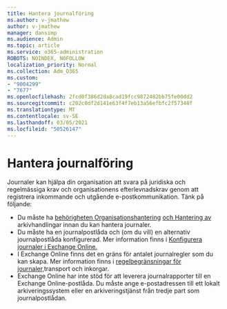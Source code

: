 ```yaml
---
title: Hantera journalföring
ms.author: v-jmathew
author: v-jmathew
manager: dansimp
ms.audience: Admin
ms.topic: article
ms.service: o365-administration
ROBOTS: NOINDEX, NOFOLLOW
localization_priority: Normal
ms.collection: Adm_O365
ms.custom:
- "9004299"
- "7677"
ms.openlocfilehash: 2fcd0f386d2da8cad19fcc9872482bb75fe00dd2
ms.sourcegitcommit: c202c0df2d141e63f4f7eb13a56efbfc2f57348f
ms.translationtype: MT
ms.contentlocale: sv-SE
ms.lasthandoff: 03/05/2021
ms.locfileid: "50526147"
---
```

# <a name="manage-journaling"></a>Hantera journalföring

Journaler kan hjälpa din organisation att svara på juridiska och regelmässiga krav och organisationens efterlevnadskrav genom att registrera inkommande och utgående e-postkommunikation. Tänk på följande:

* Du måste ha [behörigheten Organisationshantering](https://go.microsoft.com/fwlink/?linkid=2115259) [och Hantering av](https://go.microsoft.com/fwlink/?linkid=2115469) arkivhandlingar innan du kan hantera journaler.
* Du måste ha en journalpostlåda och (om du vill) en alternativ journalpostlåda konfigurerad. Mer information finns i [Konfigurera journaler i Exchange Online.](https://go.microsoft.com/fwlink/?linkid=2115260)
* I Exchange Online finns det en gräns för antalet journalregler som du kan skapa. Mer information finns i [regelbegränsningar för journaler,](https://go.microsoft.com/fwlink/?linkid=2115261)transport och inkorgar.
* Exchange Online har inte stöd för att leverera journalrapporter till en Exchange Online-postlåda. Du måste ange e-postadressen till ett lokalt arkiveringssystem eller en arkiveringstjänst från tredje part som journalpostlådan.
